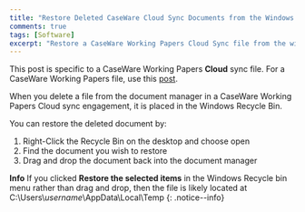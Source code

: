 ```yaml
---
title: "Restore Deleted CaseWare Cloud Sync Documents from the Windows Recycle Bin"
comments: true
tags: [Software]
excerpt: "Restore a CaseWare Working Papers Cloud Sync file from the windows recycle bin."  
---
```

This post is specific to a CaseWare Working Papers **Cloud** sync file. For a CaseWare Working Papers file, use this [post](https://www.caseware.com/us/case-knowledge/restore-deleted-files-windows-recycle-bin).

When you delete a file from the document manager in a CaseWare Working Papers Cloud sync engagement, it is placed in the Windows Recycle Bin.  

You can restore the deleted document by:
1. Right-Click the Recycle Bin on the desktop and choose open
2. Find the document you wish to restore
3. Drag and drop the document back into the document manager

**Info** If you clicked **Restore the selected items** in the Windows Recycle bin menu 
rather than drag and drop, then the file is likely located
at C:\Users\\*username*\AppData\Local\Temp {: .notice--info}
